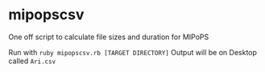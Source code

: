 # mipopscsv
One off script to calculate file sizes and duration for MIPoPS

Run with `ruby mipopscsv.rb [TARGET DIRECTORY]`
Output will be on Desktop called `Ari.csv`
